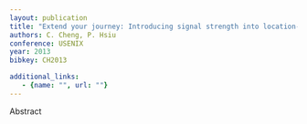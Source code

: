 ```yaml
---
layout: publication
title: "Extend your journey: Introducing signal strength into location-based applications"
authors: C. Cheng, P. Hsiu
conference: USENIX
year: 2013
bibkey: CH2013

additional_links:
   - {name: "", url: ""}
---
```

Abstract
